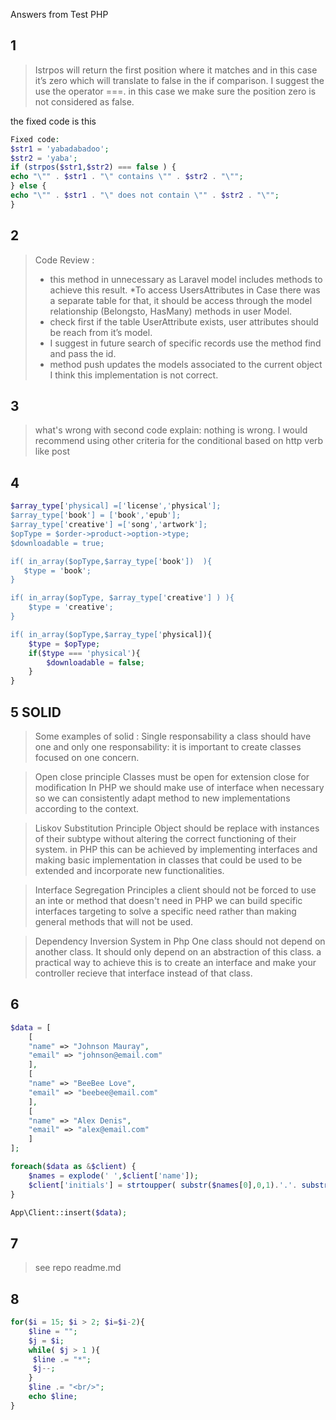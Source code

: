 Answers from Test PHP 

## 1 

>Istrpos will return the first position where it matches and in this case it’s zero which will translate to false in the if comparison.
>I suggest the use the operator ===. in this case we make sure the position zero is not considered as false. 

the fixed code is this 

```php 
Fixed code: 
$str1 = 'yabadabadoo';
$str2 = 'yaba';
if (strpos($str1,$str2) === false ) {
echo "\"" . $str1 . "\" contains \"" . $str2 . "\"";
} else {
echo "\"" . $str1 . "\" does not contain \"" . $str2 . "\"";
}
```
## 2 

>Code Review :
>  *  this method in unnecessary as Laravel model includes methods to achieve this result. 
>  *To access UsersAttributes in Case there was a separate table for that, it should be access through the model relationship (Belongsto, HasMany) methods in user Model. 
>  * check first if the table UserAttribute exists, user attributes should be reach from it’s model. 
>  * I suggest in future search of specific records use the method find and pass the id.
>  * method push updates the models associated to the current object I think this implementation is not correct. 


## 3 
> what's wrong with second code explain: 
> nothing is wrong. I would recommend using other criteria for the conditional based on http verb like post
 
## 4
```php
$array_type['physical] =['license','physical']; 
$array_type['book'] = ['book','epub']; 
$array_type['creative'] =['song','artwork'];
$opType = $order->product->option->type;
$downloadable = true;

if( in_array($opType,$array_type['book'])  ){
   $type = 'book';        
}

if( in_array($opType, $array_type['creative'] ) ){
    $type = 'creative'; 
}

if( in_array($opType,$array_type['physical]){
	$type = $opType;
	if($type === 'physical'){
		$downloadable = false;	
	}
}
```
## 5 SOLID

> Some examples of solid : 
> Single responsability a class should have one and only one responsability: 
> it is important to create classes focused on one concern.


>Open close principle 
> Classes must be open for extension close for modification
> In PHP we should make use of interface when necessary so we can consistently adapt method to new implementations according to the context. 

>Liskov Substitution Principle
> Object should be replace with instances of their subtype without altering the correct functioning of their system. 
>in PHP this can be achieved by implementing interfaces and making basic implementation in classes that could be used to be extended and incorporate new functionalities. 

> Interface Segregation Principles
> a client should not be forced to use an inte or method that doesn't need 
> in PHP we can build specific interfaces targeting to solve a specific need rather than making general methods that will not be used. 

> Dependency Inversion System
> in Php One class should not depend on another class. It should only depend on an abstraction of this class. 
> a practical way to achieve this is to create an interface and make your controller recieve that interface instead of that class.  

## 6  

```php
$data = [
    [
    "name" => "Johnson Mauray",
    "email" => "johnson@email.com"
    ],
    [
    "name" => "BeeBee Love",
    "email" => "beebee@email.com"
    ],
    [
    "name" => "Alex Denis",
    "email" => "alex@email.com"
    ] 
];

foreach($data as &$client) {
	$names = explode(' ',$client['name']);
	$client['initials'] = strtoupper( substr($names[0],0,1).'.'. substr($names[1],0,1)  );
}

App\Client::insert($data);
```
## 7 

> see repo readme.md

## 8 
```php
for($i = 15; $i > 2; $i=$i-2){
    $line = "";
    $j = $i; 
    while( $j > 1 ){
     $line .= "*"; 
     $j--;
    }
    $line .= "<br/>"; 
    echo $line;   
}
```


